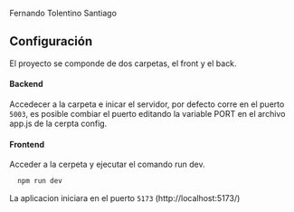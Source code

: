 Fernando Tolentino Santiago

## Configuración
El proyecto se componde de dos carpetas, el front y el back.

#### Backend
Accedecer a la carpeta e inicar el servidor, por defecto corre en el puerto `5003`, es posible combiar el puerto editando la variable PORT en el archivo app.js de la cerpta config.

#### Frontend
Acceder a la cerpeta y ejecutar el comando run dev.
```bash
  npm run dev
```
La aplicacion iniciara en el puerto `5173` (http://localhost:5173/)
